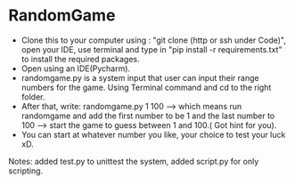 # RandomGame
- Clone this to your computer using : "git clone (http or ssh under Code)", open your IDE, use terminal and type in "pip install -r requirements.txt" to install the required packages.
- Open using an IDE(Pycharm).
- randomgame.py is a system input that user can input their range numbers for the game. Using Terminal command and cd to the right folder.
- After that, write: randomgame.py 1 100 --> which means run randomgame and add the first number to be 1 and the last number to 100 --> start the game to guess between 1 and 100.( Got hint for you).
- You can start at whatever number you like, your choice to test your luck xD.

Notes: added test.py to unittest the system, added script.py for only scripting.
